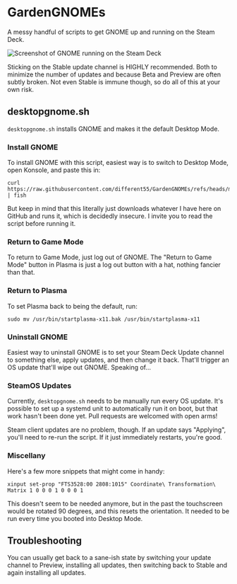 # GardenGNOMEs
A messy handful of scripts to get GNOME up and running on the Steam Deck.

![Screenshot of GNOME running on the Steam Deck](https://github.com/different55/GardenGNOME/assets/585419/d6b4790a-2c74-41aa-a4fc-c958401157c5)

Sticking on the Stable update channel is HIGHLY recommended. Both to minimize the number of updates and because Beta and Preview are often subtly broken. Not even Stable is immune though, so do all of this at your own risk.

## desktopgnome.sh

`desktopgnome.sh` installs GNOME and makes it the default Desktop Mode.

### Install GNOME

To install GNOME with this script, easiest way is to switch to Desktop Mode, open Konsole, and paste this in:

```
curl https://raw.githubusercontent.com/different55/GardenGNOMEs/refs/heads/main/gardengnome.sh | fish
```

But keep in mind that this literally just downloads whatever I have here on GitHub and runs it, which is decidedly insecure. I invite you to read the script before running it.

### Return to Game Mode

To return to Game Mode, just log out of GNOME. The "Return to Game Mode" button in Plasma is just a log out button with a hat, nothing fancier than that.

### Return to Plasma

To set Plasma back to being the default, run:

`sudo mv /usr/bin/startplasma-x11.bak /usr/bin/startplasma-x11`

### Uninstall GNOME

Easiest way to uninstall GNOME is to set your Steam Deck Update channel to something else, apply updates, and then change it back. That'll trigger an OS update that'll wipe out GNOME. Speaking of...

### SteamOS Updates

Currently, `desktopgnome.sh` needs to be manually run every OS update. It's possible to set up a systemd unit to automatically run it on boot, but that work hasn't been done yet. Pull requests are welcomed with open arms!

Steam client updates are no problem, though. If an update says "Applying", you'll need to re-run the script. If it just immediately restarts, you're good.

### Miscellany

Here's a few more snippets that might come in handy:

`xinput set-prop "FTS3528:00 2808:1015" Coordinate\ Transformation\ Matrix 1 0 0 0 1 0 0 0 1`

This doesn't seem to be needed anymore, but in the past the touchscreen would be rotated 90 degrees, and this resets the orientation. It needed to be run every time you booted into Desktop Mode.

## Troubleshooting

You can usually get back to a sane-ish state by switching your update channel to Preview, installing all updates, then switching back to Stable and again installing all updates.
